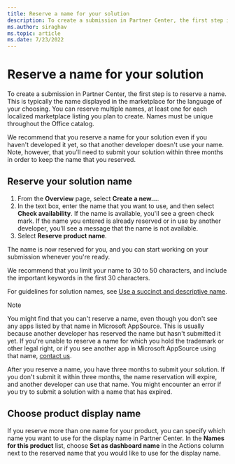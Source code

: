 ```yaml
---
title: Reserve a name for your solution
description: To create a submission in Partner Center, the first step is to reserve a name.
ms.author: siraghav
ms.topic: article
ms.date: 7/23/2022
---
```


# Reserve a name for your solution

To create a submission in Partner Center, the first step is to reserve a name. This is typically the name displayed in the marketplace for the language of your choosing. You can reserve multiple names, at least one for each localized marketplace listing you plan to create. Names must be unique throughout the Office catalog.

We recommend that you reserve a name for your solution even if you haven't developed it yet, so that another developer doesn't use your name. Note, however, that you'll need to submit your solution within three months in order to keep the name that you reserved.

## Reserve your solution name

1.  From the **Overview** page, select **Create a new...**.
2.  In the text box, enter the name that you want to use, and then select **Check availability**. 
    If the name is available, you'll see a green check mark. 
    If the name you entered is already reserved or in use by another developer, you'll see a message that the name is not available.
3.  Select **Reserve product name**.

The name is now reserved for you, and you can start working on your submission whenever you're ready. 

We recommend that you limit your name to 30 to 50 characters, and include the important keywords in the first 30 characters.

For guidelines for solution names, see [Use a succinct and descriptive name](create-effective-office-store-listings.md#use-a-succinct-and-descriptive-name).

> [!NOTE]
> You might find that you can't reserve a name, even though you don't see any apps listed by that name in Microsoft AppSource. This is usually because another developer has reserved the name but hasn't submitted it yet. If you're unable to reserve a name for which you hold the trademark or other legal right, or if you see another app in Microsoft AppSource using that name, [contact us](https://go.microsoft.com/fwlink/p/?LinkId=233777).

After you reserve a name, you have three months to submit your solution. If you don't submit it within three months, the name reservation will expire, and another developer can use that name. You might encounter an error if you try to submit a solution with a name that has expired.

## Choose product display name

If you reserve more than one name for your product, you can specify which name you want to use for the display name in Partner Center. In the **Names for this product** list, choose **Set as dashboard name** in the Actions column next to the reserved name that you would like to use for the display name.
